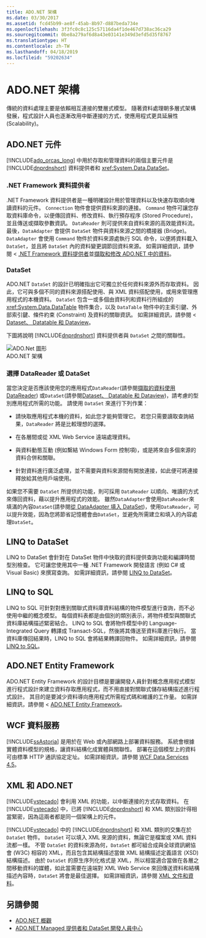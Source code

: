 ```yaml
---
title: ADO.NET 架構
ms.date: 03/30/2017
ms.assetid: fcd45b99-ae8f-45ab-8b97-d887beda734e
ms.openlocfilehash: 3f3fc0c8c125c57116da4f1de467d738ac36ca29
ms.sourcegitcommit: 0be8a279af6d8a43e03141e349d3efd5d35f8767
ms.translationtype: HT
ms.contentlocale: zh-TW
ms.lasthandoff: 04/18/2019
ms.locfileid: "59202634"
---
```

# <a name="adonet-architecture"></a>ADO.NET 架構
傳統的資料處理主要是依賴相互連接的雙層式模型。 隨著資料處理朝多層式架構發展，程式設計人員也逐漸改用中斷連接的方式，使應用程式更具延展性 (Scalability)。  
  
## <a name="adonet-components"></a>ADO.NET 元件  
 [!INCLUDE[ado_orcas_long](../../../../includes/ado-orcas-long-md.md)] 中用於存取和管理資料的兩個主要元件是 [!INCLUDE[dnprdnshort](../../../../includes/dnprdnshort-md.md)] 資料提供者和 <xref:System.Data.DataSet>。  
  
### <a name="net-framework-data-providers"></a>.NET Framework 資料提供者  
 .NET Framework 資料提供者是一種明確設計用於管理資料以及快速存取順向唯讀資料的元件。 `Connection` 物件會提供資料來源的連接。 `Command` 物件可讓您存取資料庫命令，以便傳回資料、修改資料、執行預存程序 (Stored Procedure)，並且傳送或擷取參數資訊。 `DataReader` 則可提供來自資料來源的高效能資料流。 最後，`DataAdapter` 會提供 `DataSet` 物件與資料來源之間的橋接器 (Bridge)。 `DataAdapter` 會使用 `Command` 物件於資料來源處執行 SQL 命令，以便將資料載入 `DataSet`，並且將 `DataSet` 內的資料變更調節回資料來源。 如需詳細資訊，請參閱 < [.NET Framework 資料提供者](../../../../docs/framework/data/adonet/data-providers.md)並[擷取和修改 ADO.NET 中的資料](../../../../docs/framework/data/adonet/retrieving-and-modifying-data.md)。  
  
### <a name="the-dataset"></a>DataSet  
 ADO.NET `DataSet` 的設計已明確指出它可獨立於任何資料來源外而存取資料。 因此，它可與多個不同的資料來源搭配使用、與 XML 資料搭配使用，或用來管理應用程式的本機資料。 `DataSet` 包含一或多個由資料列和資料行所組成的 <xref:System.Data.DataTable> 物件集合，以及 `DataTable` 物件中的主索引鍵、外部索引鍵、條件約束 (Constraint) 及資料的關聯資訊。 如需詳細資訊，請參閱 < [Dataset、 Datatable 和 Dataview](../../../../docs/framework/data/adonet/dataset-datatable-dataview/index.md)。  
  
 下圖將說明 [!INCLUDE[dnprdnshort](../../../../includes/dnprdnshort-md.md)] 資料提供者與 `DataSet` 之間的關聯性。  
  
 ![ADO.Net 圖形](../../../../docs/framework/data/adonet/media/ado-1-bpuedev11.png "ado_1_bpuedev11")  
ADO.NET 架構  
  
### <a name="choosing-a-datareader-or-a-dataset"></a>選擇 DataReader 或 DataSet  
 當您決定是否應該使用您的應用程式`DataReader`(請參閱[擷取的資料使用 DataReader](../../../../docs/framework/data/adonet/retrieving-data-using-a-datareader.md)) 或`DataSet`(請參閱[Dataset、 Datatable 和 Dataview](../../../../docs/framework/data/adonet/dataset-datatable-dataview/index.md))，請考慮的型別應用程式所需的功能。 請使用 `DataSet` 來進行下列作業：  
  
-   請快取應用程式本機的資料，如此您才能夠管理它。 若您只需要讀取查詢結果，`DataReader` 將是比較理想的選擇。  
  
-   在各層間或從 XML Web Service 遠端處理資料。  
  
-   與資料動態互動 (例如繫結 Windows Form 控制項)，或是將來自多個來源的資料合併和關聯。  
  
-   針對資料進行廣泛處理，並不需要與資料來源間有開放連接，如此便可將連接釋放給其他用戶端使用。  
  
 如果您不需要 `DataSet` 所提供的功能，則可採用 `DataReader` 以順向、唯讀的方式來傳回資料，藉以提升應用程式的效能。 雖然`DataAdapter`會使用`DataReader`來填滿的內容`DataSet`(請參閱[從 DataAdapter 填入 DataSet](../../../../docs/framework/data/adonet/populating-a-dataset-from-a-dataadapter.md))，使用`DataReader`，可以提升效能，因為您將節省記憶體會由`DataSet`，並避免所需建立和填入的內容處理`DataSet`。  
  
## <a name="linq-to-dataset"></a>LINQ to DataSet  
 LINQ to DataSet 會針對在 DataSet 物件中快取的資料提供查詢功能和編譯時間型別檢查。 它可讓您使用其中一種 .NET Framework 開發語言 (例如 C# 或 Visual Basic) 來撰寫查詢。 如需詳細資訊，請參閱 [LINQ to DataSet](../../../../docs/framework/data/adonet/linq-to-dataset.md)。  
  
## <a name="linq-to-sql"></a>LINQ to SQL  
 LINQ to SQL 可針對對應到關聯式資料庫資料結構的物件模型進行查詢，而不必使用中繼的概念模型。 每個資料表都是由個別的類別表示，將物件模型與關聯式資料庫結構描述緊密結合。 LINQ to SQL 會將物件模型中的 Language-Integrated Query 轉譯成 Transact-SQL，然後將其傳送至資料庫進行執行。 當資料庫傳回結果時，LINQ to SQL 會將結果轉譯回物件。 如需詳細資訊，請參閱 [LINQ to SQL](../../../../docs/framework/data/adonet/sql/linq/index.md)。  
  
## <a name="adonet-entity-framework"></a>ADO.NET Entity Framework  
 ADO.NET Entity Framework 的設計目標是要讓開發人員針對概念應用程式模型進行程式設計來建立資料存取應用程式，而不用直接對關聯式儲存結構描述進行程式設計。 其目的是要減少資料導向應用程式所需程式碼和維護的工作量。 如需詳細資訊，請參閱 < [ADO.NET Entity Framework](../../../../docs/framework/data/adonet/ef/index.md)。  
  
## <a name="wcf-data-services"></a>WCF 資料服務  
 [!INCLUDE[ssAstoria](../../../../includes/ssastoria-md.md)] 是用於在 Web 或內部網路上部署資料服務。 系統會根據實體資料模型的規格，讓資料結構化成實體與關聯性。 部署在這個模型上的資料可由標準 HTTP 通訊協定定址。 如需詳細資訊，請參閱 [WCF Data Services 4.5](../../../../docs/framework/data/wcf/index.md)。  
  
## <a name="xml-and-adonet"></a>XML 和 ADO.NET  
 [!INCLUDE[vstecado](../../../../includes/vstecado-md.md)] 會利用 XML 的功能，以中斷連接的方式存取資料。 在 [!INCLUDE[vstecado](../../../../includes/vstecado-md.md)] 中，已將 [!INCLUDE[dnprdnshort](../../../../includes/dnprdnshort-md.md)] 和 XML 類別設計得相當緊密，因為這兩者都是同一個架構上的元件。  
  
 [!INCLUDE[vstecado](../../../../includes/vstecado-md.md)] 中的 [!INCLUDE[dnprdnshort](../../../../includes/dnprdnshort-md.md)] 和 XML 類別的交集在於 `DataSet` 物件。 `DataSet` 可以填入 XML 來源的資料，無論它是檔案或 XML 資料流都一樣。 不管 `DataSet` 的資料來源為何，`DataSet` 都可組合成與全球資訊網協會 (W3C) 相容的 XML，而且包含其結構描述當做 XML 結構描述定義語言 (XSD) 結構描述。 由於 `DataSet` 的原生序列化格式是 XML，所以相當適合當做在各層之間移動資料的媒體，如此當需要在遠端對 XML Web Service 來回傳送資料和結構描述內容時，`DataSet` 將會是最佳選擇。 如需詳細資訊，請參閱 [XML 文件和資料](../../../../docs/standard/data/xml/index.md)。  
  
## <a name="see-also"></a>另請參閱

- [ADO.NET 概觀](../../../../docs/framework/data/adonet/ado-net-overview.md)
- [ADO.NET Managed 提供者和 DataSet 開發人員中心](https://go.microsoft.com/fwlink/?LinkId=217917)
